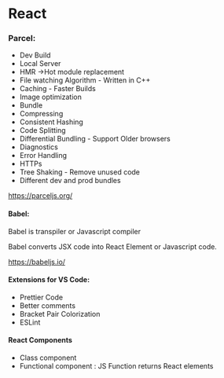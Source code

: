 # React

### Parcel:

- Dev Build
- Local Server
- HMR ->Hot module replacement
- File watching Algorithm - Written in C++
- Caching - Faster Builds
- Image optimization
- Bundle
- Compressing
- Consistent Hashing
- Code Splitting
- Differential Bundling - Support Older browsers
- Diagnostics
- Error Handling
- HTTPs
- Tree Shaking  - Remove unused code
- Different dev and prod bundles

https://parceljs.org/


#### Babel:

Babel is transpiler or Javascript compiler

Babel converts JSX code into React Element or Javascript code.

https://babeljs.io/


#### Extensions for VS Code:

- Prettier Code 
- Better comments
- Bracket Pair Colorization 
- ESLint


#### React Components

- Class component
- Functional component  : JS Function returns React elements